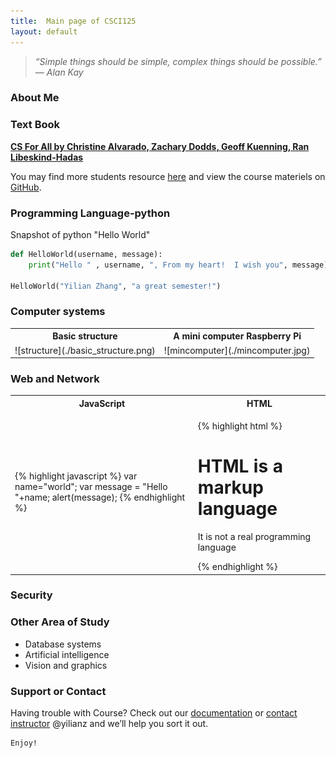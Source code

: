 ```yaml
---
title:  Main page of CSCI125
layout: default
---
```



> *“Simple things should be simple, complex things should be possible.” ― Alan Kay* 

### About Me

<!-- Please write a short pargraph about you -->









<!--end of modification -->

### Text Book 
**[CS For All by Christine Alvarado, Zachary Dodds, Geoff Kuenning, Ran Libeskind-Hadas](https://www.cs.hmc.edu/csforallbook/)**

You may find more students resource [here](https://www.cs.hmc.edu/twiki/bin/view/CSforAll/) and view the course materiels on [GitHub](https://github.com/yilianz/csci125).



### Programming Language-python

Snapshot of python "Hello World"

```python
def HelloWorld(username, message):
    print("Hello " , username, ", From my heart!  I wish you", message)

HelloWorld("Yilian Zhang", "a great semester!")
```


### Computer systems
<table><tr><th> Basic structure </th><th> A mini computer Raspberry Pi </th>

 <tr> <td> ![structure](./basic_structure.png) </td><td> ![mincomputer](./mincomputer.jpg) </td> </tr></table>

### Web and Network

<table><tbody><tr><th>JavaScript </th> <th>HTML </td></tr><tr><td>

{% highlight javascript %}
var name="world";
var message = "Hello "+name;
alert(message);
{% endhighlight %}

</td><td>

{% highlight html %}
<h1> HTML is a markup language </h1>
<p> It is not a real programming language </p>
{% endhighlight %}

</td></tr></tbody></table>

### Security


### Other Area of Study 
 * Database systems
 * Artificial intelligence
 * Vision and graphics


### Support or Contact

Having trouble with Course? Check out our [documentation](https://www.github.com/yilianz/CSCI125) or [contact instructor](yilianz@usca.edu) @yilianz and we’ll help you sort it out. 

```
Enjoy!

```